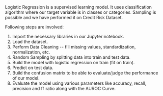 Logistic Regression is a supervised learning model. It uses classification algorithm where our target variable is in classes or categories. Sampling is possible and we have performed it on Credit Risk Dataset. 

Following steps are involved:

1. Import the necessary libraries in our Jupyter notebook.
2. Load the dataset.
3. Perform Data Cleaning -- fill missing values, standardization, normalization, etc.
4. Random Sampling by splitting data into train and test data.
5. Build the model with logistic regression on train (fit on train).
6. Predict on test data.
7. Build the confusion matrix to be able to evaluate/judge the performance of our model.
8. Evaluate the model using various parameters like accuracy, recall, precision and f1 ratio along with the AUROC Curve.

